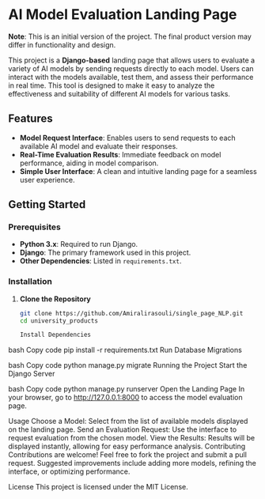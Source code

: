 # AI Model Evaluation Landing Page

**Note**: This is an initial version of the project. The final product version may differ in functionality and design.

This project is a **Django-based** landing page that allows users to evaluate a variety of AI models by sending requests directly to each model. Users can interact with the models available, test them, and assess their performance in real time. This tool is designed to make it easy to analyze the effectiveness and suitability of different AI models for various tasks.

## Features

- **Model Request Interface**: Enables users to send requests to each available AI model and evaluate their responses.
- **Real-Time Evaluation Results**: Immediate feedback on model performance, aiding in model comparison.
- **Simple User Interface**: A clean and intuitive landing page for a seamless user experience.

## Getting Started

### Prerequisites

- **Python 3.x**: Required to run Django.
- **Django**: The primary framework used in this project.
- **Other Dependencies**: Listed in `requirements.txt`.

### Installation

1. **Clone the Repository**
   ```bash
   git clone https://github.com/Amiralirasouli/single_page_NLP.git
   cd university_products

   Install Dependencies

bash
Copy code
pip install -r requirements.txt
Run Database Migrations

bash
Copy code
python manage.py migrate
Running the Project
Start the Django Server

bash
Copy code
python manage.py runserver
Open the Landing Page In your browser, go to http://127.0.0.1:8000 to access the model evaluation page.

Usage
Choose a Model: Select from the list of available models displayed on the landing page.
Send an Evaluation Request: Use the interface to request evaluation from the chosen model.
View the Results: Results will be displayed instantly, allowing for easy performance analysis.
Contributing
Contributions are welcome! Feel free to fork the project and submit a pull request. Suggested improvements include adding more models, refining the interface, or optimizing performance.

License
This project is licensed under the MIT License.
